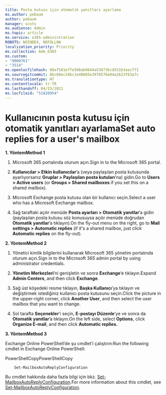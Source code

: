 ```yaml
---
title: Posta kutusu için otomatik yanıtları ayarlama
ms.author: pebaum
author: pebaum
manager: scotv
ms.audience: Admin
ms.topic: article
ms.service: o365-administration
ROBOTS: NOINDEX, NOFOLLOW
localization_priority: Priority
ms.collection: Adm_O365
ms.custom:
- "9000761"
- "3514"
ms.openlocfilehash: 60af581e7fe508ab9644a53873bcd551b3aacff1
ms.sourcegitcommit: 8bc60ec34bc1e40685e3976576e04a2623f63a7c
ms.translationtype: HT
ms.contentlocale: tr-TR
ms.lasthandoff: 04/15/2021
ms.locfileid: "51820954"
---
```

# <a name="set-auto-replies-for-a-users-mailbox"></a><span data-ttu-id="95791-102">Kullanıcının posta kutusu için otomatik yanıtları ayarlama</span><span class="sxs-lookup"><span data-stu-id="95791-102">Set auto replies for a user's mailbox</span></span>

<span data-ttu-id="95791-103">**1. Yöntem**</span><span class="sxs-lookup"><span data-stu-id="95791-103">**Method 1**</span></span>

1. <span data-ttu-id="95791-104">Microsoft 365 portalında oturum açın.</span><span class="sxs-lookup"><span data-stu-id="95791-104">Sign in to the Microsoft 365 portal.</span></span>

2. <span data-ttu-id="95791-105">**Kullanıcılar > Etkin kullanıcılar**’a (veya paylaşılan posta kutusunda ayarlıyorsanız **Gruplar > Paylaşılan posta kutuları**’na) gidin.</span><span class="sxs-lookup"><span data-stu-id="95791-105">Go to **Users > Active users** (or **Groups > Shared mailboxes** if you set this on a shared mailbox).</span></span>

3. <span data-ttu-id="95791-106">Microsoft Exchange posta kutusu olan bir kullanıcı seçin.</span><span class="sxs-lookup"><span data-stu-id="95791-106">Select a user who has a Microsoft Exchange mailbox.</span></span>

4. <span data-ttu-id="95791-107">Sağ taraftaki açılır menüde **Posta ayarları > Otomatik yanıtlar**’a gidin (paylaşılan posta kutusu söz konusuysa açılır menüde doğrudan **Otomatik yanıtlar**’a tıklayın).</span><span class="sxs-lookup"><span data-stu-id="95791-107">On the fly-out menu on the right, go to **Mail settings > Automatic replies** (if it's a shared mailbox, just click **Automatic replies** on the fly-out).</span></span>

<span data-ttu-id="95791-108">**2. Yöntem**</span><span class="sxs-lookup"><span data-stu-id="95791-108">**Method 2**</span></span>

1. <span data-ttu-id="95791-109">Yönetici kimlik bilgilerini kullanarak Microsoft 365 yönetim portalında oturum açın.</span><span class="sxs-lookup"><span data-stu-id="95791-109">Sign in to the Microsoft 365 admin portal by using administrator credentials.</span></span>

2. <span data-ttu-id="95791-110">**Yönetim Merkezleri**’ni genişletin ve sonra **Exchange**’e tıklayın.</span><span class="sxs-lookup"><span data-stu-id="95791-110">Expand **Admin Centers**, and then click **Exchange**.</span></span>

3. <span data-ttu-id="95791-111">Sağ üst köşedeki resme tıklayın, **Başka Kullanıcı**’ya tıklayın ve değiştirmek istediğiniz kullanıcı posta kutusunu seçin.</span><span class="sxs-lookup"><span data-stu-id="95791-111">Click the picture in the upper-right corner, click **Another User**, and then select the user mailbox that you want to change.</span></span>

4. <span data-ttu-id="95791-112">Sol tarafta **Seçenekler**’i seçin, **E-postayı Düzenle**’ye ve sonra da **Otomatik yanıtlar**’a tıklayın.</span><span class="sxs-lookup"><span data-stu-id="95791-112">On the left side, select **Options**, click **Organize E-mail**, and then click **Automatic replies.**</span></span>

<span data-ttu-id="95791-113">**3. Yöntem**</span><span class="sxs-lookup"><span data-stu-id="95791-113">**Method 3**</span></span>

<span data-ttu-id="95791-114">Exchange Online PowerShell’de şu cmdlet’i çalıştırın:</span><span class="sxs-lookup"><span data-stu-id="95791-114">Run the following cmdlet in Exchange Online PowerShell:</span></span>

<span data-ttu-id="95791-115">PowerShellCopy</span><span class="sxs-lookup"><span data-stu-id="95791-115">PowerShellCopy</span></span>

```
    Set-MailboxAutoReplyConfiguration
```

<span data-ttu-id="95791-116">Bu cmdlet hakkında daha fazla bilgi için bkz. [Set-MailboxAutoReplyConfiguration](https://docs.microsoft.com/powershell/module/exchange/mailboxes/set-mailboxautoreplyconfiguration).</span><span class="sxs-lookup"><span data-stu-id="95791-116">For more information about this cmdlet, see [Set-MailboxAutoReplyConfiguration](https://docs.microsoft.com/powershell/module/exchange/mailboxes/set-mailboxautoreplyconfiguration).</span></span>
